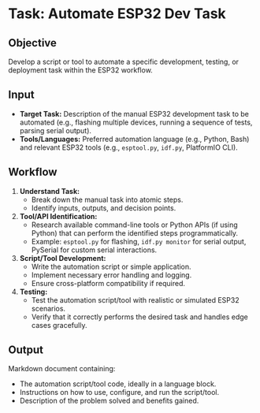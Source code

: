 # Task: Automate ESP32 Dev Task

## Objective
Develop a script or tool to automate a specific development, testing, or deployment task within the ESP32 workflow.

## Input
*   **Target Task:** Description of the manual ESP32 development task to be automated (e.g., flashing multiple devices, running a sequence of tests, parsing serial output).
*   **Tools/Languages:** Preferred automation language (e.g., Python, Bash) and relevant ESP32 tools (e.g., `esptool.py`, `idf.py`, PlatformIO CLI).

## Workflow

1.  **Understand Task:**
    *   Break down the manual task into atomic steps.
    *   Identify inputs, outputs, and decision points.
2.  **Tool/API Identification:**
    *   Research available command-line tools or Python APIs (if using Python) that can perform the identified steps programmatically.
    *   Example: `esptool.py` for flashing, `idf.py monitor` for serial output, PySerial for custom serial interactions.
3.  **Script/Tool Development:**
    *   Write the automation script or simple application.
    *   Implement necessary error handling and logging.
    *   Ensure cross-platform compatibility if required.
4.  **Testing:**
    *   Test the automation script/tool with realistic or simulated ESP32 scenarios.
    *   Verify that it correctly performs the desired task and handles edge cases gracefully.

## Output
Markdown document containing:
*   The automation script/tool code, ideally in a language block.
*   Instructions on how to use, configure, and run the script/tool.
*   Description of the problem solved and benefits gained.